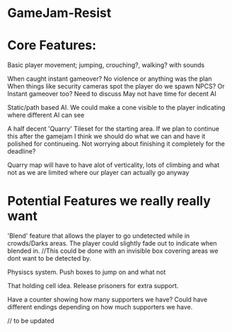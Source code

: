 # GameJam-Resist

# Core Features: 
Basic player movement; jumping, crouching?, walking? with sounds

When caught instant gameover? No violence or anything was the plan
    When things like security cameras spot the player do we spawn NPCS? Or Instant gameover too? Need to discuss
    May not have time for decent AI

Static/path based AI. We could make a cone visible to the player indicating where different AI can see

A half decent 'Quarry' Tileset for the starting area.
If we plan to continue this after the gamejam I think we should do what we can and have it polished for continueing. 
Not worrying about finishing it completely for the deadline?

Quarry map will have to have alot of verticality, lots of climbing and what not as we are limited where our player can actually go anyway

# Potential Features we really really want
'Blend' feature that allows the player to go undetected while in crowds/Darks areas. The player could slightly fade out to indicate
when blended in. //This could be done with an invisible box covering areas we dont want to be detected by.

Physiscs system. Push boxes to jump on and what not

That holding cell idea. Release prisoners for extra support.

Have a counter showing how many supporters we have? Could have different endings depending on how much supporters we have.

// to be updated
